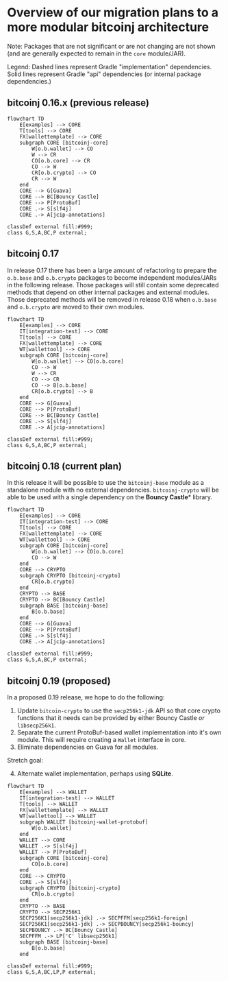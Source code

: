 # Overview of our migration plans to a more modular bitcoinj architecture

Note: Packages that are not significant or are not changing are not shown (and are generally expected to remain in the `core` module/JAR).

Legend: Dashed lines represent Gradle "implementation" dependencies. Solid lines represent Gradle "api" dependencies (or internal package dependencies.)

## bitcoinj 0.16.x (previous release)

````mermaid
flowchart TD
    E[examples] --> CORE
    T[tools] --> CORE
    FX[wallettemplate] --> CORE
    subgraph CORE [bitcoinj-core]
        W[o.b.wallet] --> CO
        W --> CR
        CO[o.b.core] --> CR
        CO --> W
        CR[o.b.crypto] --> CO
        CR --> W
    end
    CORE --> G[Guava]
    CORE --> BC[Bouncy Castle]
    CORE --> P[ProtoBuf]
    CORE .-> S[slf4j]
    CORE .-> A[jcip-annotations]

classDef external fill:#999;
class G,S,A,BC,P external;
````
           
## bitcoinj 0.17

In release 0.17 there has been a large amount of refactoring to prepare the `o.b.base` and `o.b.crypto` packages to become independent modules/JARs in the following release. Those packages will still contain some deprecated methods that depend on other internal packages and external modules. Those deprecated methods will be removed in release 0.18 when `o.b.base` and `o.b.crypto` are moved to their own modules.


````mermaid
flowchart TD
    E[examples] --> CORE
    IT[integration-test] --> CORE
    T[tools] --> CORE
    FX[wallettemplate] --> CORE
    WT[wallettool] --> CORE
    subgraph CORE [bitcoinj-core]
        W[o.b.wallet] --> CO[o.b.core]
        CO --> W
        W --> CR
        CO --> CR
        CO --> B[o.b.base]
        CR[o.b.crypto] --> B
    end
    CORE --> G[Guava]
    CORE --> P[ProtoBuf]
    CORE --> BC[Bouncy Castle]
    CORE .-> S[slf4j]
    CORE .-> A[jcip-annotations]

classDef external fill:#999;
class G,S,A,BC,P external;
````

## bitcoinj 0.18 (current plan)
 
In this release it will be possible to use the `bitcoinj-base` module as a standalone module with no external dependencies. `bitcoinj-crypto` will be able to be used with a single dependency on the **Bouncy Castle*** library.

````mermaid
flowchart TD
    E[examples] --> CORE
    IT[integration-test] --> CORE
    T[tools] --> CORE
    FX[wallettemplate] --> CORE
    WT[wallettool] --> CORE
    subgraph CORE [bitcoinj-core]
        W[o.b.wallet] --> CO[o.b.core]
        CO --> W
    end
    CORE --> CRYPTO
    subgraph CRYPTO [bitcoinj-crypto]
        CR[o.b.crypto]
    end
    CRYPTO --> BASE
    CRYPTO --> BC[Bouncy Castle]
    subgraph BASE [bitcoinj-base]
        B[o.b.base]
    end
    CORE --> G[Guava]
    CORE --> P[ProtoBuf]
    CORE .-> S[slf4j]
    CORE .-> A[jcip-annotations]

classDef external fill:#999;
class G,S,A,BC,P external;
````

## bitcoinj 0.19 (proposed)

In a proposed 0.19 release, we hope to do the following:

1. Update `bitcoin-crypto` to use the `secp256k1-jdk` API so that core crypto functions that it needs can be provided by either Bouncy Castle _or_ `libsecp256k1`.
2. Separate the current ProtoBuf-based wallet implementation into it's own module. This will require creating a `Wallet` interface in core.
3. Eliminate dependencies on Guava for all modules.

Stretch goal:

4. Alternate wallet implementation, perhaps using **SQLite**.


````mermaid
flowchart TD
    E[examples] --> WALLET
    IT[integration-test] --> WALLET
    T[tools] --> WALLET
    FX[wallettemplate] --> WALLET
    WT[wallettool] --> WALLET
    subgraph WALLET [bitcoinj-wallet-protobuf]
        W[o.b.wallet]
    end
    WALLET --> CORE
    WALLET .-> S[slf4j]
    WALLET --> P[ProtoBuf]
    subgraph CORE [bitcoinj-core]
        CO[o.b.core]
    end
    CORE --> CRYPTO
    CORE .-> S[slf4j]
    subgraph CRYPTO [bitcoinj-crypto]
        CR[o.b.crypto]
    end
    CRYPTO --> BASE
    CRYPTO --> SECP256K1
    SECP256K1[secp256k1-jdk] .-> SECPFFM[secp256k1-foreign]
    SECP256K1[secp256k1-jdk] .-> SECPBOUNCY[secp256k1-bouncy]
    SECPBOUNCY .-> BC[Bouncy Castle]
    SECPFFM .-> LP['C' libsecp256k1]
    subgraph BASE [bitcoinj-base]
        B[o.b.base]
    end

classDef external fill:#999;
class G,S,A,BC,LP,P external;
````

